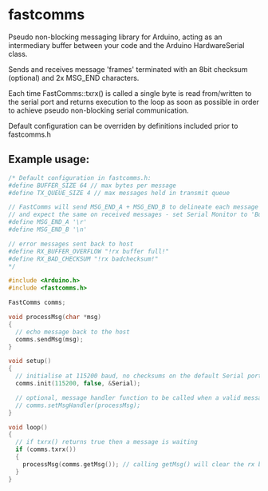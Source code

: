 # fastcomms
Pseudo non-blocking messaging library for Arduino, acting as an intermediary buffer between your code
and the Arduino HardwareSerial class.

Sends and receives message 'frames' terminated with an 8bit checksum (optional) and 2x MSG_END characters.

Each time FastComms::txrx() is called a single byte is read from/written to the serial port
and returns execution to the loop as soon as possible in order to achieve pseudo non-blocking
serial communication.

Default configuration can be overriden by definitions included prior to fastcomms.h

## Example usage:
```cpp
/* Default configuration in fastcomms.h:
#define BUFFER_SIZE 64 // max bytes per message
#define TX_QUEUE_SIZE 4 // max messages held in transmit queue

// FastComms will send MSG_END_A + MSG_END_B to delineate each message
// and expect the same on received messages - set Serial Monitor to 'Both NL & CR'
#define MSG_END_A '\r'
#define MSG_END_B '\n'

// error messages sent back to host 
#define RX_BUFFER_OVERFLOW "!rx buffer full!"
#define RX_BAD_CHECKSUM "!rx badchecksum!"
*/

#include <Arduino.h>
#include <fastcomms.h>

FastComms comms;

void processMsg(char *msg)
{
  // echo message back to the host
  comms.sendMsg(msg);
}

void setup()
{
  // initialise at 115200 baud, no checksums on the default Serial port
  comms.init(115200, false, &Serial); 

  // optional, message handler function to be called when a valid message is received
  // comms.setMsgHandler(processMsg);
}

void loop()
{
  // if txrx() returns true then a message is waiting
  if (comms.txrx())
  {
    processMsg(comms.getMsg()); // calling getMsg() will clear the rx buffer
  }
}
```
